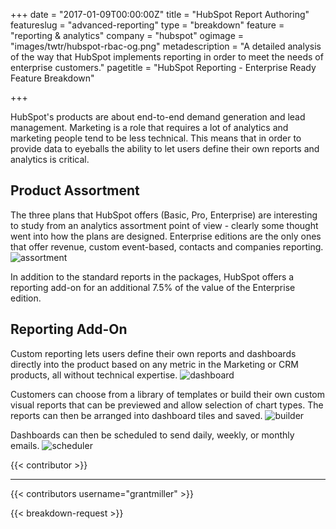 +++
date = "2017-01-09T00:00:00Z"
title = "HubSpot Report Authoring"
featureslug = "advanced-reporting"
type = "breakdown"
feature = "reporting & analytics"
company = "hubspot"
ogimage = "images/twtr/hubspot-rbac-og.png"
metadescription = "A detailed analysis of the way that HubSpot implements reporting in order to meet the needs of enterprise customers."
pagetitle = "HubSpot Reporting - Enterprise Ready Feature Breakdown"

+++

HubSpot's products are about end-to-end demand generation and lead management. Marketing is a role that requires a lot of analytics and marketing people tend to be less technical. This means that in order to provide data to eyeballs the ability to let users define their own reports and analytics is critical.

## Product Assortment
The three plans that HubSpot offers (Basic, Pro, Enterprise) are interesting to study from an analytics assortment point of view - clearly some thought went into how the plans are designed. Enterprise editions are the only ones that offer revenue, custom event-based, contacts and companies reporting.  
![assortment](/hubspot/images/product-assortment.png)

In addition to the standard reports in the packages, HubSpot offers a reporting add-on for an additional 7.5% of the value of the Enterprise edition.

## Reporting Add-On
Custom reporting lets users define their own reports and dashboards directly into the product based on any metric in the Marketing or CRM products, all without technical expertise.
![dashboard](/hubspot/images/dashboard-example.png)

Customers can choose from a library of templates or build their own custom visual reports that can be previewed and allow selection of chart types. The reports can then be arranged into dashboard tiles and saved.
![builder](/hubspot/images/report-builder.png)

Dashboards can then be scheduled to send daily, weekly, or monthly emails.
![scheduler](/hubspot/images/scheduler.png)

{{< contributor >}}

----
{{< contributors username="grantmiller" >}}

{{< breakdown-request >}}
